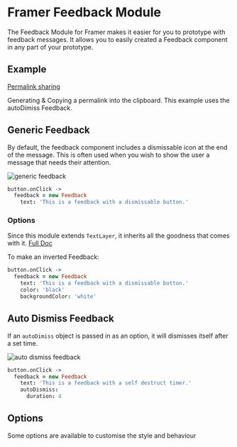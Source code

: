 # Framer Feedback Module
The Feedback Module for Framer makes it easier for you to prototype with feedback messages. It allows you to easily created a Feedback component in any part of your prototype.

## Example
[Permalink sharing](https://framer.cloud/GUsVL)

Generating & Copying a permalink into the clipboard. This example uses the autoDimiss Feedback.

## Generic Feedback
By default, the feedback component includes a dismissable icon at the end of the message. This is often used when you wish to show the user a message that needs their attention.

![generic feedback](https://media.giphy.com/media/3oFzm0oNwQ9gb1ARcQ/giphy.gif)

```coffee
button.onClick ->
  feedback = new Feedback
    text: 'This is a feedback with a dismissable button.'
```

### Options
Since this module extends `TextLayer`, it inherits all the goodness that comes with it. [Full Doc](https://framer.com/docs/#text.textlayer)

To make an inverted Feedback:

```coffee
button.onClick ->
  feedback = new Feedback
    text: 'This is a feedback with a dismissable button.'
    color: 'black'
    backgroundColor: 'white'
```


## Auto Dismiss Feedback
If an `autoDimiss` object is passed in as an option, it will dismisses itself after a set time.

![auto dismiss feedback](https://media.giphy.com/media/3ohc13JxwiMcnnXf0c/giphy.gif)

```coffee
button.onClick ->
  feedback = new Feedback
    text: 'This is a feedback with a self destruct timer.'
    autoDismiss:
      duration: 4
```

## Options
Some options are available to customise the style and behaviour
